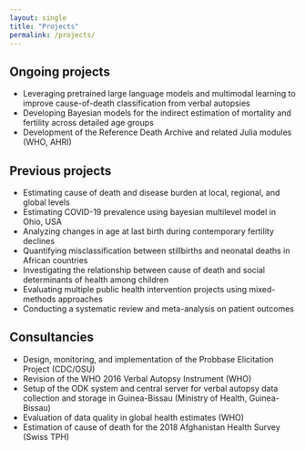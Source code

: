 ```yaml
---
layout: single
title: "Projects"
permalink: /projects/
---
```


Ongoing projects
------

- Leveraging pretrained large language models and multimodal learning to improve cause-of-death classification from verbal autopsies
- Developing Bayesian models for the indirect estimation of mortality and fertility across detailed age groups
- Development of the Reference Death Archive and related Julia modules (WHO, AHRI)

Previous projects
------

- Estimating cause of death and disease burden at local, regional, and global levels
- Estimating COVID-19 prevalence using bayesian multilevel model in Ohio, USA
- Analyzing changes in age at last birth during contemporary fertility declines
- Quantifying misclassification between stillbirths and neonatal deaths in African countries
- Investigating the relationship between cause of death and social determinants of health among children
- Evaluating multiple public health intervention projects using mixed-methods approaches
- Conducting a systematic review and meta-analysis on patient outcomes


Consultancies
------
- Design, monitoring, and implementation of the Probbase Elicitation Project (CDC/OSU)
- Revision of the WHO 2016 Verbal Autopsy Instrument (WHO)
- Setup of the ODK system and central server for verbal autopsy data collection and storage in Guinea-Bissau (Ministry of Health, Guinea-Bissau)
- Evaluation of data quality in global health estimates (WHO)
- Estimation of cause of death for the 2018 Afghanistan Health Survey (Swiss TPH)
